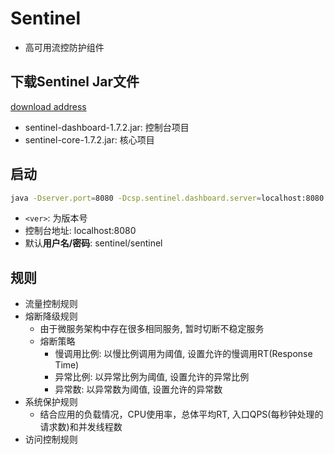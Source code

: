 # Sentinel

- 高可用流控防护组件

## 下载Sentinel Jar文件

[download address](https://github.com/alibaba/sentinel/releases)

- sentinel-dashboard-1.7.2.jar: 控制台项目
- sentinel-core-1.7.2.jar: 核心项目

## 启动


```bash
java -Dserver.port=8080 -Dcsp.sentinel.dashboard.server=localhost:8080 -Dproject.name=sentinel-dashboard -jar sentinel-dashboard-<ver>.jar
```

- `<ver>`: 为版本号
- 控制台地址: localhost:8080 
- 默认**用户名/密码**: sentinel/sentinel

## 规则

- 流量控制规则
- 熔断降级规则
  - 由于微服务架构中存在很多相同服务, 暂时切断不稳定服务
  - 熔断策略
    - 慢调用比例: 以慢比例调用为阈值, 设置允许的慢调用RT(Response Time)
    - 异常比例: 以异常比例为阈值, 设置允许的异常比例
    - 异常数: 以异常数为阈值, 设置允许的异常数
- 系统保护规则
  - 结合应用的负载情况，CPU使用率，总体平均RT, 入口QPS(每秒钟处理的请求数)和并发线程数
- 访问控制规则



